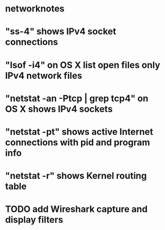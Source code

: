 # networknotes

# "ss-4" shows IPv4 socket connections

# "lsof -i4" on OS X list open files only IPv4 network files

# "netstat -an -Ptcp | grep tcp4" on OS X shows IPv4 sockets

# "netstat -pt" shows active Internet connections with pid and program info

# "netstat -r" shows Kernel routing table 


# TODO add Wireshark capture and display filters

